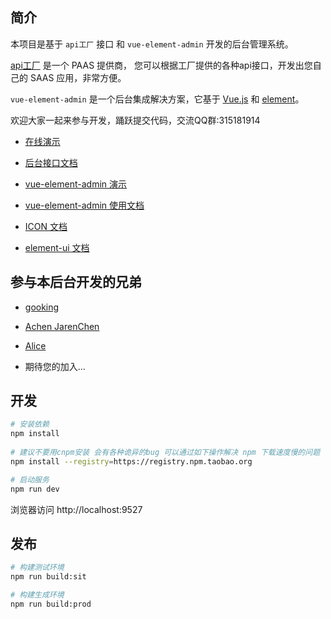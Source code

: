 ## 简介

本项目是基于 `api工厂` 接口 和 `vue-element-admin` 开发的后台管理系统。

[api工厂](https://www.it120.cc/) 是一个 PAAS 提供商，
您可以根据工厂提供的各种api接口，开发出您自己的 SAAS 应用，非常方便。

`vue-element-admin` 是一个后台集成解决方案，它基于 [Vue.js](https://github.com/vuejs/vue) 和 [element](https://github.com/ElemeFE/element)。

欢迎大家一起来参与开发，踊跃提交代码，交流QQ群:315181914

- [在线演示](http://newadmin.it120.cc/)

- [后台接口文档](http://user.api.it120.cc/swagger-ui.html)

- [vue-element-admin 演示](http://panjiachen.github.io/vue-element-admin)

- [vue-element-admin 使用文档](https://panjiachen.github.io/vue-element-admin-site/#/zh-cn/README)

- [ICON 文档](http://iconfont.cn/)

- [element-ui 文档](http://element-cn.eleme.io/#/zh-CN/component/installation)

## 参与本后台开发的兄弟

- [gooking](https://github.com/gooking)

- [Achen JarenChen](https://github.com/JarenChen)

- [Alice](https://github.com/Alice-Only)

- 期待您的加入...

## 开发
```bash
# 安装依赖
npm install
   
# 建议不要用cnpm安装 会有各种诡异的bug 可以通过如下操作解决 npm 下载速度慢的问题
npm install --registry=https://registry.npm.taobao.org

# 启动服务
npm run dev
```
浏览器访问 http://localhost:9527

## 发布
```bash
# 构建测试环境
npm run build:sit

# 构建生成环境
npm run build:prod
```
  
